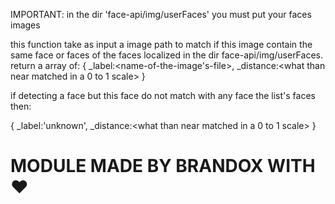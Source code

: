 
IMPORTANT: in the dir 'face-api/img/userFaces' you must put your faces images


this function take as input a image path to match if this image contain the same face or faces of the faces localized in the dir face-api/img/userFaces. return a array of: 
{
     _label:<name-of-the-image's-file>,
     _distance:<what than near matched in a 0 to 1 scale>
}

if detecting a face but this face do not match with any face the list's faces then:

{
     _label:'unknown',
     _distance:<what than near matched in a 0 to 1 scale>
}

# MODULE MADE BY BRANDOX WITH ♥